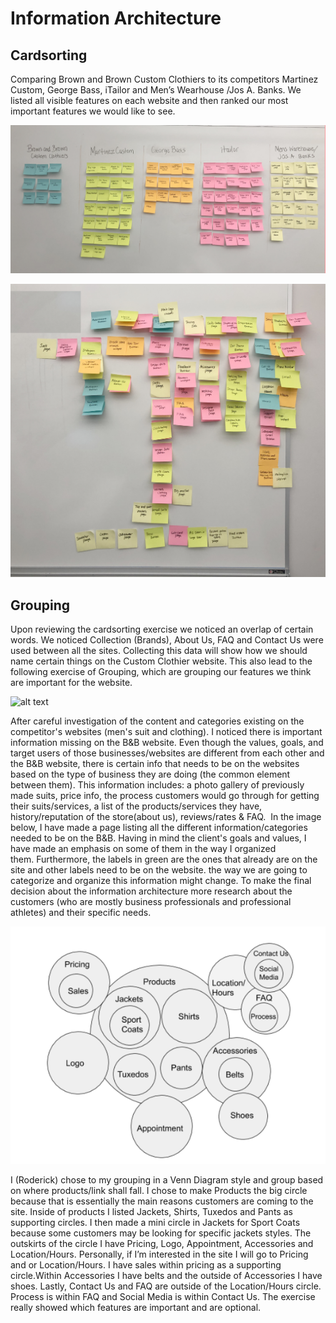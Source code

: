 # Information Architecture

## Cardsorting
 
Comparing Brown and Brown Custom Clothiers to its competitors Martinez Custom, George Bass, iTailor and Men’s Wearhouse /Jos A. Banks. We listed all visible features on each website and then ranked our most important features we would like to see.

![alt text](Images/CardSortingByCompetition.jpg )


![alt text](Images/CareASortingPriority.jpg )

## Grouping
Upon reviewing the cardsorting exercise we noticed an overlap of certain words. We noticed Collection (Brands), About Us, FAQ and Contact Us were used between all the sites. Collecting this data will show how we should name certain things on the Custom Clothier website. This also lead to the following exercise of Grouping, which are grouping our features we think are important for the website.

![alt text](Images/Narges-grouping.png )

After careful investigation of the content and categories existing on the competitor's websites (men's suit and clothing). I noticed there is important information missing on the B&B website. Even though the values, goals, and target users of those businesses/websites are different from each other and the B&B website, there is certain info that needs to be on the websites based on the type of business they are doing (the common element between them). This information includes: a photo gallery of previously made suits, price info, the process customers would go through for getting their suits/services, a list of the products/services they have, history/reputation of the store(about us), reviews/rates & FAQ.  In the image below, I have made a page listing all the different information/categories needed to be on the B&B. Having in mind the client's goals and values, I have made an emphasis on some of them in the way I organized them. Furthermore, the labels in green are the ones that already are on the site and other labels need to be on the website. the way we are going to categorize and organize this information might change. To make the final decision about the information architecture more research about the customers (who are mostly business professionals and professional athletes) and their specific needs.

![alt text](Images/RodGrouping.png)

I (Roderick) chose to my grouping in a Venn Diagram style and group based on where products/link shall fall. I chose to make Products the big circle because that is essentially the main reasons customers are coming to the site. Inside of products I listed Jackets, Shirts, Tuxedos and Pants as supporting circles. I then made a mini circle in Jackets for Sport Coats because some customers may be looking for specific jackets styles. The outskirts of the circle I have Pricing, Logo, Appointment, Accessories and Location/Hours. Personally, if I’m interested in the site I will go to Pricing and or Location/Hours. I have sales within pricing as a supporting circle.Within Accessories I have belts and the outside of Accessories I have shoes. Lastly, Contact Us and FAQ are outside of the Location/Hours circle. Process is within FAQ and Social Media is within Contact Us. The exercise really showed which features are important and are optional.
